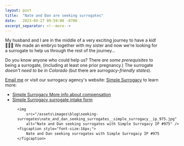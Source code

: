 ```yaml
---
layout: post
title:  "Nate and Dan are seeking surrogates"
date:   2023-04-27 09:59:00 -0700
excerpt_separator: <!--more-->
---
```

My husband and I are in the middle of a very exciting journey to have a kid! 👨‍👨‍👧
We made an embryo together with my sister and  now we're looking for a surrogate to help us through the rest of the journey...
<!--more-->

Do you know anyone who could help us?  There *are some prerequisites* to being a surrogate, (including at least one prior pregnancy.)  The surrogate *doesn't need to be in Colorado* (but there are *surrogacy-friendly states*). 


[Email me](mailto:nate.muir.anderson@gmail.com) or visit our surrogacy agency's website: [Simple Surrogacy](https://www.simplesurrogacy.com/) to learn more:

 - [Simple Surrogacy More info about compensation](https://simplesurrogacy.com/surrogates/surrogate-compensation/?fbclid=IwAR1Q0l9QDT9OkYHquMf8P1n6i7y8mff4RZi1zZM81av0S-1QJ0vNvcFH8B4)
 - [Simple Surrogacy surrogate intake form](https://simplesurrogacy.o-jms.com/form/intake/13)

<figure style=" width:600px;" >
<!-- float: right; -->


    <img 
        src="/assets\images\blog\seeking-surrogates\nate_and_dan_seeking_surrogates__simple_surrogacy__ip_975.jpg" 
        alt="Nate and Dan seeking surrogates with Simple Surrogacy IP #975" />    
    <figcaption style="font-size:16px;">
        Nate and Dan seeking surrogates with Simple Surrogacy IP #975
    </figcaption>

</figure>
